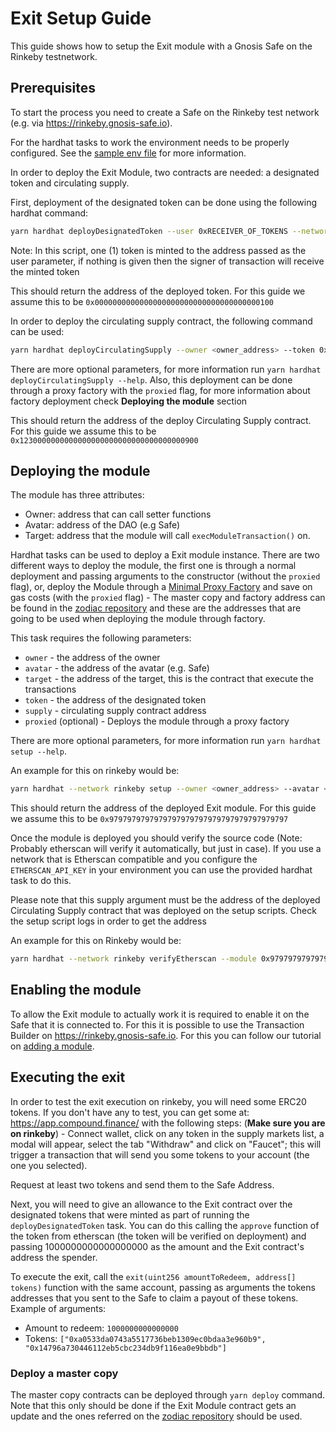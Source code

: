 # Exit Setup Guide

This guide shows how to setup the Exit module with a Gnosis Safe on the Rinkeby testnetwork.

## Prerequisites

To start the process you need to create a Safe on the Rinkeby test network (e.g. via https://rinkeby.gnosis-safe.io).

For the hardhat tasks to work the environment needs to be properly configured. See the [sample env file](../.env.sample) for more information.

In order to deploy the Exit Module, two contracts are needed: a designated token and circulating supply.

First, deployment of the designated token can be done using the following hardhat command:

```bash
yarn hardhat deployDesignatedToken --user 0xRECEIVER_OF_TOKENS --network rinkeby
```

Note: In this script, one (1) token is minted to the address passed as the user parameter, if nothing is given then the signer of transaction will receive the minted token

This should return the address of the deployed token. For this guide we assume this to be `0x0000000000000000000000000000000000000100`

In order to deploy the circulating supply contract, the following command can be used:

```bash
yarn hardhat deployCirculatingSupply --owner <owner_address> --token 0x0000000000000000000000000000000000000100
```
There are more optional parameters, for more information run `yarn hardhat deployCirculatingSupply --help`. Also, this deployment can be done through a proxy factory with the `proxied` flag, for more information about factory deployment check **Deploying the module** section


This should return the address of the deploy Circulating Supply contract. For this guide we assume this to be `0x1230000000000000000000000000000000000900`

## Deploying the module

The module has three attributes:

- Owner: address that can call setter functions
- Avatar: address of the DAO (e.g Safe)
- Target: address that the module will call `execModuleTransaction()` on.

Hardhat tasks can be used to deploy a Exit module instance. There are two different ways to deploy the module, the first one is through a normal deployment and passing arguments to the constructor (without the `proxied` flag), or, deploy the Module through a [Minimal Proxy Factory](https://eips.ethereum.org/EIPS/eip-1167) and save on gas costs (with the `proxied` flag) - The master copy and factory address can be found in the [zodiac repository](https://github.com/gnosis/zodiac/blob/master/src/factory/constants.ts) and these are the addresses that are going to be used when deploying the module through factory.

This task requires the following parameters:
- `owner` - the address of the owner
- `avatar` - the address of the avatar (e.g. Safe)
- `target` - the address of the target, this is the contract that execute the transactions
- `token` - the address of the designated token
- `supply` - circulating supply contract address
- `proxied` (optional) - Deploys the module through a proxy factory

There are more optional parameters, for more information run `yarn hardhat setup --help`.

An example for this on rinkeby would be:

```bash
yarn hardhat --network rinkeby setup --owner <owner_address> --avatar <avatar_address> --target <target_address> --token 0x0000000000000000000000000000000000000100 --supply 0x1230000000000000000000000000000000000900 --proxied true`
```

This should return the address of the deployed Exit module. For this guide we assume this to be `0x9797979797979797979797979797979797979797`

Once the module is deployed you should verify the source code (Note: Probably etherscan will verify it automatically, but just in case). If you use a network that is Etherscan compatible and you configure the `ETHERSCAN_API_KEY` in your environment you can use the provided hardhat task to do this.

Please note that this supply argument must be the address of the deployed Circulating Supply contract that was deployed on the setup scripts. Check the setup script logs in order to get the address

An example for this on Rinkeby would be:
```bash
yarn hardhat --network rinkeby verifyEtherscan --module 0x9797979797979797979797979797979797979797 --owner <owner_address> --avatar <avatar_address> --target <target_address> --token 0x0000000000000000000000000000000000000100 --supply 0x1230000000000000000000000000000000000900`
```

## Enabling the module

To allow the Exit module to actually work it is required to enable it on the Safe that it is connected to. For this it is possible to use the Transaction Builder on https://rinkeby.gnosis-safe.io. For this you can follow our tutorial on [adding a module](https://help.gnosis-safe.io/en/articles/4934427-add-a-module).

## Executing the exit

In order to test the exit execution on rinkeby, you will need some ERC20 tokens. If you don't have any to test, you can get some at: https://app.compound.finance/ with the following steps: (**Make sure you are on rinkeby**) - Connect wallet, click on any token in the supply markets list, a modal will appear, select the tab "Withdraw" and click on "Faucet"; this will trigger a transaction that will send you some tokens to your account (the one you selected).

Request at least two tokens and send them to the Safe Address.

Next, you will need to give an allowance to the Exit contract over the designated tokens that were minted as part of running the `deployDesignatedToken` task. You can do this calling the `approve` function of the token from etherscan (the token will be verified on deployment) and passing 1000000000000000000 as the amount and the Exit contract's address the spender.

To execute the exit, call the `exit(uint256 amountToRedeem, address[] tokens)` function with the same account, passing as arguments the tokens addresses that you sent to the Safe to claim a payout of these tokens. Example of arguments:

- Amount to redeem: `1000000000000000`
- Tokens: `["0xa0533da0743a5517736beb1309ec0bdaa3e960b9", "0x14796a730446112eb5cbc234db9f116ea0e9bbdb"]`

### Deploy a master copy

The master copy contracts can be deployed through `yarn deploy` command. Note that this only should be done if the Exit Module contract gets an update and the ones referred on the [zodiac repository](https://github.com/gnosis/zodiac/blob/master/src/factory/constants.ts) should be used.
